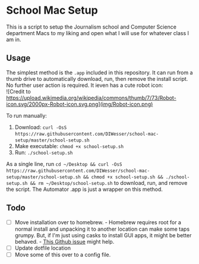 # School Mac Setup

This is a script to setup the Journalism school and Computer Science department Macs to my liking and open what I will use for whatever class I am in.

## Usage  

The simplest method is the `.app` included in this repository. It can run from a thumb drive to automatically download, run, then remove the install script. No further user action is required. It ieven has a cute robot icon:  
![Credit to https://upload.wikimedia.org/wikipedia/commons/thumb/7/73/Robot-icon.svg/2000px-Robot-icon.svg.png](img/Robot-icon.png)

To run manually:    

1. Download: `curl -OsS https://raw.githubusercontent.com/DIWesser/school-mac-setup/master/school-setup.sh`
2. Make executable: `chmod +x school-setup.sh`
3. Run: `./school-setup.sh`

As a single line, run `cd ~/Desktop && curl -OsS https://raw.githubusercontent.com/DIWesser/school-mac-setup/master/school-setup.sh && chmod +x school-setup.sh && ./school-setup.sh && rm ~/Desktop/school-setup.sh` to download, run, and remove the script. The Automator .app is just a wrapper on this method.  

## Todo

- [ ] Move installation over to homebrew.
      - Homebrew requires root for a normal install and unpacking it to another location can make some taps grumpy. But, if I'm just using casks to install GUI apps, it might be better behaved.
      - [This Github issue](https://github.com/caskroom/homebrew-cask/issues/27431) might help.
- [ ] Update dotfile location
- [ ] Move some of this over to a config file.
